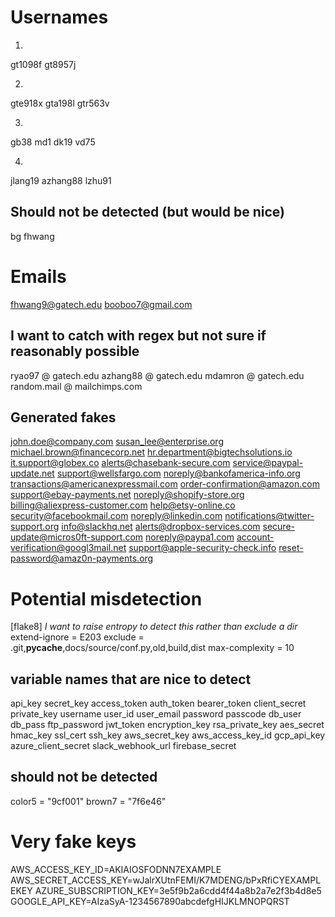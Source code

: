 # Usernames
1.
gt1098f
gt8957j

2.
gte918x
gta198l
gtr563v

3.
gb38
md1
dk19
vd75

4.
jlang19
azhang88
lzhu91

## Should not be detected (but would be nice)
bg
fhwang 

# Emails
fhwang9@gatech.edu
booboo7@gmail.com

## I want to catch with regex but not sure if reasonably possible
ryao97 @ gatech.edu
azhang88 @ gatech.edu
mdamron @ gatech.edu
random.mail @ mailchimps.com

## Generated fakes
john.doe@company.com
susan_lee@enterprise.org
michael.brown@financecorp.net
hr.department@bigtechsolutions.io
it.support@globex.co
alerts@chasebank-secure.com
service@paypal-update.net
support@wellsfargo.com
noreply@bankofamerica-info.org
transactions@americanexpressmail.com
order-confirmation@amazon.com
support@ebay-payments.net
noreply@shopify-store.org
billing@aliexpress-customer.com
help@etsy-online.co
security@facebookmail.com
noreply@linkedin.com
notifications@twitter-support.org
info@slackhq.net
alerts@dropbox-services.com
secure-update@micros0ft-support.com
noreply@paypa1.com
account-verification@googl3mail.net
support@apple-security-check.info
reset-password@amaz0n-payments.org


# Potential misdetection
[flake8] *I want to raise entropy to detect this rather than exclude a dir* 
extend-ignore = E203
exclude = .git,__pycache__,docs/source/conf.py,old,build,dist
max-complexity = 10

## variable names that are nice to detect
api_key
secret_key
access_token
auth_token
bearer_token
client_secret
private_key
username
user_id
user_email
password
passcode
db_user
db_pass
ftp_password
jwt_token
encryption_key
rsa_private_key
aes_secret
hmac_key
ssl_cert
ssh_key
aws_secret_key
aws_access_key_id
gcp_api_key
azure_client_secret
slack_webhook_url
firebase_secret

## should not be detected
color5 = "9cf001"
brown7 = "7f6e46"

# Very fake keys
AWS_ACCESS_KEY_ID=AKIAIOSFODNN7EXAMPLE
AWS_SECRET_ACCESS_KEY=wJalrXUtnFEMI/K7MDENG/bPxRfiCYEXAMPLEKEY
AZURE_SUBSCRIPTION_KEY=3e5f9b2a6cdd4f44a8b2a7e2f3b4d8e5
GOOGLE_API_KEY=AIzaSyA-1234567890abcdefgHIJKLMNOPQRST


